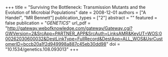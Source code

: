 +++
title = "Surviving the Bottleneck: Transmission Mutants and the Evolution of Microbial Populations"
date = 2008-12-01
authors = ["A Handel", "MR Bennett"]
publication_types = ["2"]
abstract = ""
featured = false
publication = "*GENETICS*"
url_pdf = "http://gateway.webofknowledge.com/gateway/Gateway.cgi?GWVersion=2&SrcApp=PARTNER_APP&SrcAuth=LinksAMR&KeyUT=WOS:000262030600032&DestLinkType=FullRecord&DestApp=ALL_WOS&UsrCustomerID=bccb20a1f2d949998a887c45eb30dd98"
doi = "10.1534/genetics.108.093013"
+++

